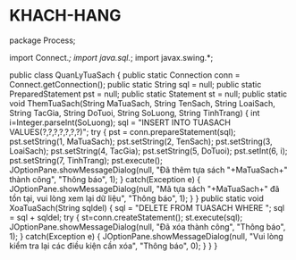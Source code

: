 # KHACH-HANG
package Process;

import Connect.*;
import java.sql.*;
import javax.swing.*;

public class QuanLyTuaSach {
    public static Connection conn = Connect.getConnection();
    public static String sql = null;
    public static PreparedStatement pst = null;
    public static Statement st = null;
    public static void ThemTuaSach(String MaTuaSach, String TenSach, String LoaiSach, String TacGia, String DoTuoi, String SoLuong, String TinhTrang)
    {
        int i=Integer.parseInt(SoLuong);
        sql = "INSERT INTO TUASACH VALUES(?,?,?,?,?,?,?)";
            try 
            {
                pst = conn.prepareStatement(sql);
                pst.setString(1, MaTuaSach);
                pst.setString(2, TenSach);
                pst.setString(3, LoaiSach);
                pst.setString(4, TacGia);
                pst.setString(5, DoTuoi);
                pst.setInt(6, i);
                pst.setString(7, TinhTrang);
                pst.execute();
                JOptionPane.showMessageDialog(null, "Đã thêm tựa sách "+MaTuaSach+" thành công", "Thông báo", 1);
            }
            catch(Exception e)
            {
                JOptionPane.showMessageDialog(null, "Mã tựa sách "+MaTuaSach+" đã tồn tại, vui lòng xem lại dữ liệu", "Thông báo", 1);
            }
    }
    public static void XoaTuaSach(String sqldel)
    {
        sql = "DELETE FROM TUASACH WHERE ";
        sql = sql + sqldel;
        try
        {
            st=conn.createStatement();
            st.execute(sql);
            JOptionPane.showMessageDialog(null, "Đã xóa thành công", "Thông báo", 1);
        }
        catch(Exception e)
        {
            JOptionPane.showMessageDialog(null, "Vui lòng kiểm tra lại các điều kiện cần xóa", "Thông báo", 0);
        }
    }
}
